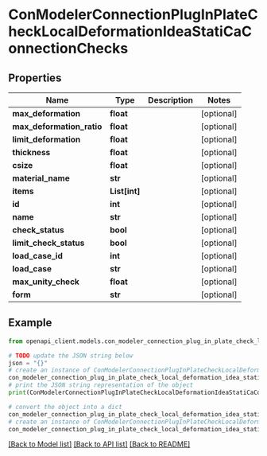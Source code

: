 # ConModelerConnectionPlugInPlateCheckLocalDeformationIdeaStatiCaConnectionChecks


## Properties

Name | Type | Description | Notes
------------ | ------------- | ------------- | -------------
**max_deformation** | **float** |  | [optional] 
**max_deformation_ratio** | **float** |  | [optional] 
**limit_deformation** | **float** |  | [optional] 
**thickness** | **float** |  | [optional] 
**csize** | **float** |  | [optional] 
**material_name** | **str** |  | [optional] 
**items** | **List[int]** |  | [optional] 
**id** | **int** |  | [optional] 
**name** | **str** |  | [optional] 
**check_status** | **bool** |  | [optional] 
**limit_check_status** | **bool** |  | [optional] 
**load_case_id** | **int** |  | [optional] 
**load_case** | **str** |  | [optional] 
**max_unity_check** | **float** |  | [optional] 
**form** | **str** |  | [optional] 

## Example

```python
from openapi_client.models.con_modeler_connection_plug_in_plate_check_local_deformation_idea_stati_ca_connection_checks import ConModelerConnectionPlugInPlateCheckLocalDeformationIdeaStatiCaConnectionChecks

# TODO update the JSON string below
json = "{}"
# create an instance of ConModelerConnectionPlugInPlateCheckLocalDeformationIdeaStatiCaConnectionChecks from a JSON string
con_modeler_connection_plug_in_plate_check_local_deformation_idea_stati_ca_connection_checks_instance = ConModelerConnectionPlugInPlateCheckLocalDeformationIdeaStatiCaConnectionChecks.from_json(json)
# print the JSON string representation of the object
print(ConModelerConnectionPlugInPlateCheckLocalDeformationIdeaStatiCaConnectionChecks.to_json())

# convert the object into a dict
con_modeler_connection_plug_in_plate_check_local_deformation_idea_stati_ca_connection_checks_dict = con_modeler_connection_plug_in_plate_check_local_deformation_idea_stati_ca_connection_checks_instance.to_dict()
# create an instance of ConModelerConnectionPlugInPlateCheckLocalDeformationIdeaStatiCaConnectionChecks from a dict
con_modeler_connection_plug_in_plate_check_local_deformation_idea_stati_ca_connection_checks_from_dict = ConModelerConnectionPlugInPlateCheckLocalDeformationIdeaStatiCaConnectionChecks.from_dict(con_modeler_connection_plug_in_plate_check_local_deformation_idea_stati_ca_connection_checks_dict)
```
[[Back to Model list]](../README.md#documentation-for-models) [[Back to API list]](../README.md#documentation-for-api-endpoints) [[Back to README]](../README.md)


